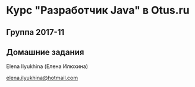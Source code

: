 # Курс "Разработчик Java" в Otus.ru
## Группа 2017-11
## Домашние задания

Elena Ilyukhina (Елена Илюхина)

elena.ilyukhina@hotmail.com
